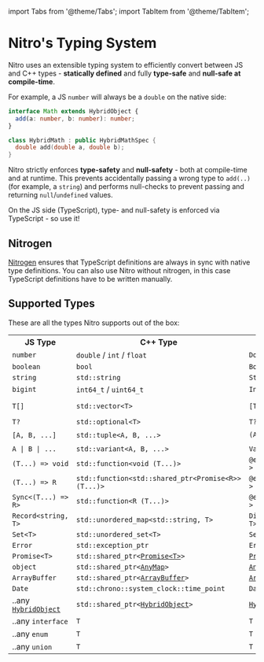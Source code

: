 ---
---

import Tabs from '@theme/Tabs';
import TabItem from '@theme/TabItem';

# Nitro's Typing System

Nitro uses an extensible typing system to efficiently convert between JS and C++ types - **statically defined** and fully **type-safe** and **null-safe at compile-time**.

For example, a JS `number` will always be a `double` on the native side:

<div className="side-by-side-container">
<div className="side-by-side-block">

```ts title="Math.nitro.ts"
interface Math extends HybridObject {
  add(a: number, b: number): number;
}
```

</div>
<div className="side-by-side-block">

```cpp title="HybridMath.hpp"
class HybridMath : public HybridMathSpec {
  double add(double a, double b);
}
```

</div>
</div>

Nitro strictly enforces **type-safety** and **null-safety** - both at compile-time and at runtime.
This prevents accidentally passing a wrong type to `add(..)` (for example, a `string`) and performs null-checks to prevent passing and returning `null`/`undefined` values.

On the JS side (TypeScript), type- and null-safety is enforced via TypeScript - so use it!

## Nitrogen

[Nitrogen](nitrogen) ensures that TypeScript definitions are always in sync with native type definitions.
You can also use Nitro without nitrogen, in this case TypeScript definitions have to be written manually.

## Supported Types

These are all the types Nitro supports out of the box:

<table>
  <tr>
    <th>JS Type</th>
    <th>C++ Type</th>
    <th>Swift Type</th>
    <th>Kotlin Type</th>
  </tr>

  <tr>
    <td><code>number</code></td>
    <td><code>double</code> / <code>int</code> / <code>float</code></td>
    <td><code>Double</code></td>
    <td><code>Double</code></td>
  </tr>
  <tr>
    <td><code>boolean</code></td>
    <td><code>bool</code></td>
    <td><code>Bool</code></td>
    <td><code>Boolean</code></td>
  </tr>
  <tr>
    <td><code>string</code></td>
    <td><code>std::string</code></td>
    <td><code>String</code></td>
    <td><code>String</code></td>
  </tr>
  <tr>
    <td><code>bigint</code></td>
    <td><code>int64_t</code> / <code>uint64_t</code></td>
    <td><code>Int64</code></td>
    <td><code>Long</code></td>
  </tr>
  <tr>
    <td><code>T[]</code></td>
    <td><code>std::vector&lt;T&gt;</code></td>
    <td><code>[T]</code></td>
    <td><code>Array&lt;T&gt;</code> / <code>PrimitiveArray</code></td>
  </tr>
  <tr>
    <td><code>T?</code></td>
    <td><code>std::optional&lt;T&gt;</code></td>
    <td><code>T?</code></td>
    <td><code>T?</code></td>
  </tr>
  <tr>
    <td><code>[A, B, ...]</code></td>
    <td><code>std::tuple&lt;A, B, ...&gt;</code></td>
    <td><code>(A, B)</code> 🟡  (<a href="https://github.com/mrousavy/nitro/issues/38">#38</a>)</td>
    <td>❌</td>
  </tr>
  <tr>
    <td><code>A | B | ...</code></td>
    <td><code>std::variant&lt;A, B, ...&gt;</code></td>
    <td><code>Variant_A_B_C</code></td>
    <td><code>Variant_A_B_C</code></td>
  </tr>
  <tr>
    <td><code>(T...) =&gt; void</code></td>
    <td><code>std::function&lt;void (T...)&gt;</code></td>
    <td><code>@escaping (T...) -&gt; Void</code></td>
    <td><code>(T...) -&gt; Unit</code></td>
  </tr>
  <tr>
    <td><code>(T...) =&gt; R</code></td>
    <td><code>std::function&lt;std::shared_ptr&lt;Promise&lt;R&gt;&gt; (T...)&gt;</code></td>
    <td><code>@escaping (T...) -&gt; <a href="https://github.com/mrousavy/nitro/tree/main/packages/react-native-nitro-modules/ios/core/Promise.swift">Promise&lt;R&gt;</a></code></td>
    <td><code>(T...) -&gt; <a href="https://github.com/mrousavy/nitro/tree/main/packages/react-native-nitro-modules/android/src/main/java/com/margelo/nitro/core/Promise.kt">Promise&lt;R&gt;</a></code></td>
  </tr>
  <tr>
    <td><code>Sync&lt;(T...) =&gt; R&gt;</code></td>
    <td><code>std::function&lt;R (T...)&gt;</code></td>
    <td><code>@escaping (T...) -&gt; R</code></td>
    <td><code>(T...) -&gt; R</code></td>
  </tr>
  <tr>
    <td><code>Record&lt;string, T&gt;</code></td>
    <td><code>std::unordered_map&lt;std::string, T&gt;</code></td>
    <td><code>Dictionary&lt;String, T&gt;</code></td>
    <td><code>Map&lt;String, T&gt;</code></td>
  </tr>
  <tr>
    <td><code>Set&lt;T&gt;</code></td>
    <td><code>std::unordered_set&lt;T&gt;</code></td>
    <td><code>Set&lt;T&gt;</code></td>
    <td><code>Set&lt;T&gt;</code></td>
  </tr>
  <tr>
    <td><code>Error</code></td>
    <td><code>std::exception_ptr</code></td>
    <td><code>Error</code></td>
    <td><code>Throwable</code></td>
  </tr>
  <tr>
    <td><code>Promise&lt;T&gt;</code></td>
    <td><code>std::shared_ptr&lt;<a href="https://github.com/mrousavy/nitro/blob/main/packages/react-native-nitro-modules/cpp/core/Promise.hpp">Promise&lt;T&gt;</a>&gt;</code></td>
    <td><code><a href="https://github.com/mrousavy/nitro/blob/main/packages/react-native-nitro-modules/ios/core/Promise.swift">Promise&lt;T&gt;</a></code></td>
    <td><code><a href="https://github.com/mrousavy/nitro/blob/main/packages/react-native-nitro-modules/android/src/main/java/com/margelo/nitro/core/Promise.kt">Promise&lt;T&gt;</a></code></td>
  </tr>
  <tr>
    <td><code>object</code></td>
    <td><code>std::shared_ptr&lt;<a href="https://github.com/mrousavy/nitro/blob/main/packages/react-native-nitro-modules/cpp/core/AnyMap.hpp">AnyMap</a>&gt;</code></td>
    <td><code><a href="https://github.com/mrousavy/nitro/blob/main/packages/react-native-nitro-modules/ios/core/AnyMapHolder.swift">AnyMapHolder</a></code></td>
    <td><code><a href="https://github.com/mrousavy/nitro/blob/main/packages/react-native-nitro-modules/android/src/main/java/com/margelo/nitro/core/AnyMap.kt">AnyMap</a></code></td>
  </tr>
  <tr>
    <td><code>ArrayBuffer</code></td>
    <td><code>std::shared_ptr&lt;<a href="https://github.com/mrousavy/nitro/blob/main/packages/react-native-nitro-modules/cpp/core/ArrayBuffer.hpp">ArrayBuffer</a>&gt;</code></td>
    <td><code><a href="https://github.com/mrousavy/nitro/blob/main/packages/react-native-nitro-modules/ios/core/ArrayBufferHolder.swift">ArrayBufferHolder</a></code></td>
    <td><code><a href="https://github.com/mrousavy/nitro/blob/main/packages/react-native-nitro-modules/android/src/main/java/com/margelo/nitro/core/ArrayBuffer.kt">ArrayBuffer</a></code></td>
  </tr>
  <tr>
    <td><code>Date</code></td>
    <td><code>std::chrono::system_clock::time_point</code></td>
    <td><code>Date</code></td>
    <td><code>java.time.Instant</code></td>
  </tr>
  <tr>
    <td>..any <code><a href="https://github.com/mrousavy/nitro/blob/main/packages/react-native-nitro-modules/src/HybridObject.ts">HybridObject</a></code></td>
    <td><code>std::shared_ptr&lt;<a href="https://github.com/mrousavy/nitro/blob/main/packages/react-native-nitro-modules/cpp/core/HybridObject.hpp">HybridObject</a>&gt;</code></td>
    <td><code><a href="https://github.com/mrousavy/nitro/blob/main/packages/react-native-nitro-modules/ios/core/HybridObject.swift">HybridObject</a></code></td>
    <td><code><a href="https://github.com/mrousavy/nitro/blob/main/packages/react-native-nitro-modules/android/src/main/java/com/margelo/nitro/core/HybridObject.kt">HybridObject</a></code></td>
  </tr>
  <tr>
    <td>..any <code>interface</code></td>
    <td><code>T</code></td>
    <td><code>T</code></td>
    <td><code>T</code></td>
  </tr>
  <tr>
    <td>..any <code>enum</code></td>
    <td><code>T</code></td>
    <td><code>T</code></td>
    <td><code>T</code></td>
  </tr>
  <tr>
    <td>..any <code>union</code></td>
    <td><code>T</code></td>
    <td><code>T</code></td>
    <td><code>T</code></td>
  </tr>
</table>
